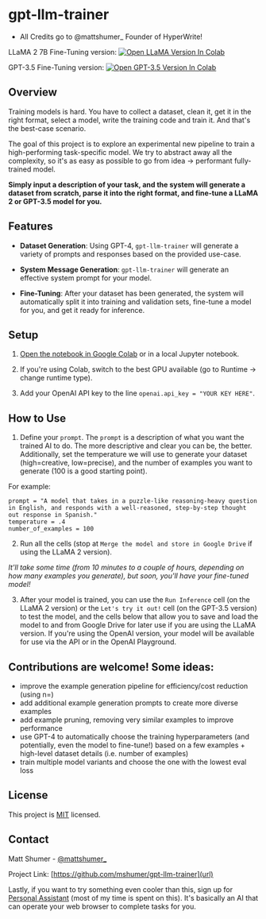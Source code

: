 # gpt-llm-trainer

- All Credits go to @mattshumer_ Founder of HyperWrite!

LLaMA 2 7B Fine-Tuning version: [![Open LLaMA Version In Colab](https://colab.research.google.com/assets/colab-badge.svg)](https://colab.research.google.com/drive/1mV9sAY4QBKLmS58dpFGHgwCXQKRASR31?usp=sharing)

GPT-3.5 Fine-Tuning version: [![Open GPT-3.5 Version In Colab](https://colab.research.google.com/assets/colab-badge.svg)](https://colab.research.google.com/drive/1NLqxHHCv3kFyw45t8k_CUfNlcepMdeDW?usp=sharing)

## Overview

Training models is hard. You have to collect a dataset, clean it, get it in the right format, select a model, write the training code and train it. And that's the best-case scenario.

The goal of this project is to explore an experimental new pipeline to train a high-performing task-specific model. We try to abstract away all the complexity, so it's as easy as possible to go from idea -> performant fully-trained model.

**Simply input a description of your task, and the system will generate a dataset from scratch, parse it into the right format, and fine-tune a LLaMA 2 or GPT-3.5 model for you.**

## Features

- **Dataset Generation**: Using GPT-4, `gpt-llm-trainer` will generate a variety of prompts and responses based on the provided use-case.

- **System Message Generation**: `gpt-llm-trainer` will generate an effective system prompt for your model.

- **Fine-Tuning**: After your dataset has been generated, the system will automatically split it into training and validation sets, fine-tune a model for you, and get it ready for inference.

## Setup
1. [Open the notebook in Google Colab](https://colab.research.google.com/drive/1mV9sAY4QBKLmS58dpFGHgwCXQKRASR31?usp=sharing) or in a local Jupyter notebook.

2. If you're using Colab, switch to the best GPU available (go to Runtime -> change runtime type).

3. Add your OpenAI API key to the line `openai.api_key = "YOUR KEY HERE"`.

## How to Use

1. Define your `prompt`. The `prompt` is a description of what you want the trained AI to do. The more descriptive and clear you can be, the better. Additionally, set the temperature we will use to generate your dataset (high=creative, low=precise), and the number of examples you want to generate (100 is a good starting point).

For example:
```
prompt = "A model that takes in a puzzle-like reasoning-heavy question in English, and responds with a well-reasoned, step-by-step thought out response in Spanish."
temperature = .4
number_of_examples = 100
```

2. Run all the cells (stop at `Merge the model and store in Google Drive` if using the LLaMA 2 version).

*It'll take some time (from 10 minutes to a couple of hours, depending on how many examples you generate), but soon, you'll have your fine-tuned model!*

3. After your model is trained, you can use the `Run Inference` cell (on the LLaMA 2 version) or the `Let's try it out!` cell (on the GPT-3.5 version) to test the model, and the cells below that allow you to save and load the model to and from Google Drive for later use if you are using the LLaMA version. If you're using the OpenAI version, your model will be available for use via the API or in the OpenAI Playground.

## Contributions are welcome! Some ideas:
- improve the example generation pipeline for efficiency/cost reduction (using n=)
- add additional example generation prompts to create more diverse examples
- add example pruning, removing very similar examples to improve performance
- use GPT-4 to automatically choose the training hyperparameters (and potentially, even the model to fine-tune!) based on a few examples + high-level dataset details (i.e. number of examples)
- train multiple model variants and choose the one with the lowest eval loss

## License

This project is [MIT](https://github.com/mshumer/gpt-llm-trainer/blob/master/LICENSE) licensed.

## Contact

Matt Shumer - [@mattshumer_](https://twitter.com/mattshumer_)

Project Link: [https://github.com/mshumer/gpt-llm-trainer](url)

Lastly, if you want to try something even cooler than this, sign up for [Personal Assistant](https://www.hyperwriteai.com/personal-assistant) (most of my time is spent on this). It's basically an AI that can operate your web browser to complete tasks for you.
